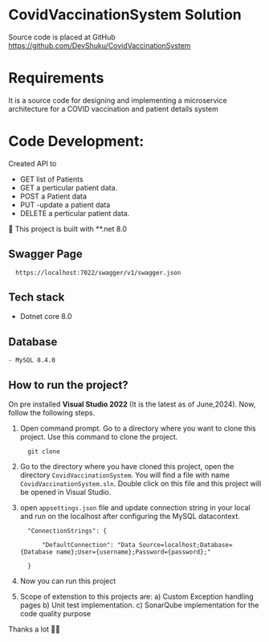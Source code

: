 # CovidVaccinationSystem Solution

Source code is placed at GitHub https://github.com/DevShuku/CovidVaccinationSystem

# Requirements
It is a source code for designing and implementing a microservice architecture for a COVID vaccination and patient details system 

# Code Development:
  Created API to 
   - GET list of Patients
   - GET a perticular patient data.
   - POST a Patient data
   - PUT -update a patient data
   - DELETE a perticular patient data.
      

📢 This project is built with **.net 8.0

## Swagger Page
      https://localhost:7022/swagger/v1/swagger.json

## Tech stack 
   - Dotnet core 8.0
 
## Database 
    - MySQL 8.4.0 
  
## How to run the project?
On pre installed **Visual Studio 2022** (It is the latest as of June,2024). Now, follow the following steps.

1. Open command prompt. Go to a directory where you want to clone this project. Use this command to clone the project.
   ```
     git clone 
   ```

2. Go to the directory where you have cloned this project, open the directory `CovidVaccinationSystem`. You will find a file with name `CovidVaccinationSystem.sln`. Double click on this file and this project will be opened in Visual Studio.

3. open `appsettings.json` file and update connection string in your local and run on the localhost after configuring the MySQL datacontext.
 
   ```
     "ConnectionStrings": {

         "DefaultConnection": "Data Source=localhost;Database={Database name};User={username};Password={password};"
       
     }
   ```
4. Now you can run this project

5. Scope of extenstion to this projects are:
   a) Custom Exception handling pages
   b) Unit test implementation.
   c) SonarQube implementation for the code quality purpose 

Thanks a lot 🙂🙂


